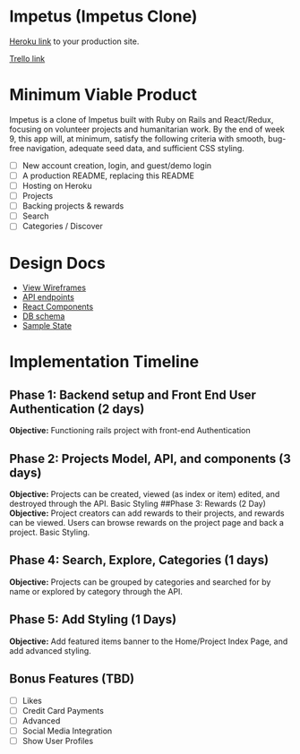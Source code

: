 # Impetus (Impetus Clone)

[Heroku link](https://www.heroku.com/) to your production site.

[Trello link](https://trello.com/b/9RqvrwYo/impetus-Impetus-clone)

# Minimum Viable Product

Impetus is a clone of Impetus built with Ruby on Rails and React/Redux, focusing on volunteer projects and humanitarian work. By the end of week 9, this app will, at minimum, satisfy the following criteria with smooth, bug-free navigation, adequate seed data, and sufficient CSS styling.

- [ ] New account creation, login, and guest/demo login
- [ ] A production README, replacing this README
- [ ] Hosting on Heroku
- [ ] Projects
- [ ] Backing projects & rewards
- [ ] Search
- [ ] Categories / Discover  

# Design Docs
* [View Wireframes](./wireframes)
* [API endpoints](./api-endpoints.md)
* [React Components](./component-hierarchy.md)
* [DB schema](./schema.md)
* [Sample State](./sample-state.md)

# Implementation Timeline
## Phase 1:  Backend setup and Front End User Authentication (2 days)
**Objective:**  Functioning rails project with front-end Authentication
## Phase 2: Projects Model, API, and components (3 days)
**Objective:** Projects can be created, viewed (as index or item) edited, and destroyed through the API. Basic Styling
##Phase 3: Rewards (2 Day)
**Objective:** Project creators can add rewards to their projects, and rewards can be viewed. Users can browse rewards on the project page and back a project. Basic Styling.
## Phase 4: Search, Explore, Categories (1 days)
**Objective:** Projects can be grouped by categories and searched for by name or explored by category through the API.
## Phase 5: Add Styling (1 Days)
**Objective:** Add featured items banner to the Home/Project Index Page, and add advanced styling.
## Bonus Features (TBD)
- [ ] Likes
- [ ] Credit Card Payments
- [ ] Advanced
- [ ] Social Media Integration
- [ ] Show User Profiles
